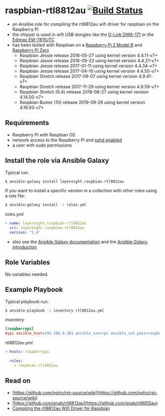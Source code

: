 # raspbian-rtl8812au [![Build Status](https://travis-ci.org/layereight/raspbian-rtl8812au.svg?branch=master)](https://travis-ci.org/layereight/raspbian-rtl8812au)

* an Ansible role for compiling the rtl8812au wifi driver for raspbian on the Raspberry Pi
* the chipset is used in wifi USB dongles like the
[D-Link DWA-171](http://us.dlink.com/products/connect/wireless-ac-dual-band-usb-adapter/) or the
[Edimax EW-7811UTC](http://us.edimax.com/edimax/merchandise/merchandise_detail/data/edimax/us/wireless_adapters_ac600_dual-band/ew-7811utc/)
* has been tested with Raspbian on a 
[Raspberry Pi 2 Model B](https://www.raspberrypi.org/products/raspberry-pi-2-model-b/) and 
[Raspberry Pi Zero](https://www.raspberrypi.org/products/pi-zero/)
  * Raspbian Jessie release 2016-05-27 using kernel version 4.4.11-v7+
  * Raspbian Jessie release 2016-09-23 using kernel version 4.4.21-v7+
  * Raspbian Jessie release 2017-01-11 using kernel version 4.4.34-v7+
  * Raspbian Jessie release 2017-04-10 using kernel version 4.4.50-v7+
  * Raspbian Stretch release 2017-09-07 using kernel version 4.9.41-v7+
  * Raspbian Stretch release 2017-11-29 using kernel version 4.9.59-v7+
  * Raspbian Stretch (9.4) release 2018-06-27 using kernel version 4.14.50-v7+
  * Raspbian Buster (10) release 2019-09-26 using kernel version 4.19.93-v7+

## Requirements

* Raspberry Pi with Raspbian OS
* network access to the Raspberry Pi and [sshd enabled](https://layereight.de/raspberry-pi/2017/02/28/ssh-headless-Raspberry-Pi.html)
* a user with sudo permissions

## Install the role via Ansible Galaxy

Typical run:
```sh
$ ansible-galaxy install layereight.raspbian-rtl8812au
```

If you want to install a specific version in a collection with other roles using a role file:
```sh
$ ansible-galaxy install -r roles.yml
```
*roles.yml*
```YAML
- name: layereight.raspbian-rtl8812au
  src: layereight.raspbian-rtl8812au
  version: "1.4"
```
* also see the [Ansible Galaxy documentation](http://docs.ansible.com/ansible/galaxy.html) and the 
[Ansible Galaxy introduction](https://galaxy.ansible.com/intro)

## Role Variables

No variables needed.

## Example Playbook

Typical playbook run:
```sh
$ ansible-playbook -i inventory rtl8812au.yml
```

*inventory*
```INI
[raspberrypi]
mypi ansible_host=192.168.0.101 ansible_user=pi ansible_ssh_pass=raspberry 
```

*rtl8812au.yml*
```YAML
- hosts: raspberrypi
  
  roles:
    - raspbian-rtl8812au
```

## Read on

* [https://github.com/notro/rpi-source/wiki](https://github.com/notro/rpi-source/wiki)
* [https://github.com/gnab/rtl8812au](https://github.com/gnab/rtl8812au)
* [Compiling the rtl8812au Wifi Driver for Raspbian](https://layereight.de/raspberry-pi/2016/08/25/raspbian-rtl8812au.html)
